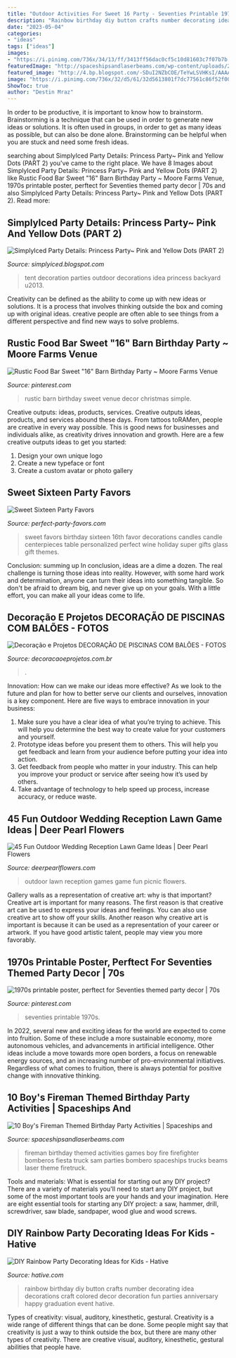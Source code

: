 ```yaml
---
title: "Outdoor Activities For Sweet 16 Party - Seventies Printable 1970s"
description: "Rainbow birthday diy button crafts number decorating idea decorations craft colored decor decoration fun parties anniversary happy graduation event hative"
date: "2023-05-04"
categories:
- "ideas"
tags: ["ideas"]
images:
- "https://i.pinimg.com/736x/34/13/ff/3413ff56dac0cf5c10d81603c7f07b7b.jpg"
featuredImage: "http://spaceshipsandlaserbeams.com/wp-content/uploads/2015/09/fireman-themed-party-activities-games.jpg"
featured_image: "http://4.bp.blogspot.com/-SDuI2NZbCOE/TeYwLSVHKsI/AAAAAAAAAVI/1KcsAPEaOW4/s1600/tent2.jpg"
image: "https://i.pinimg.com/736x/32/d5/61/32d5613801f7dc77561c86f52f002b93--simple-weddings-rustic-weddings.jpg"
ShowToc: true
author: "Destin Mraz"
---
```



In order to be productive, it is important to know how to brainstorm. Brainstorming is a technique that can be used in order to generate new ideas or solutions. It is often used in groups, in order to get as many ideas as possible, but can also be done alone. Brainstorming can be helpful when you are stuck and need some fresh ideas.

	

		
searching about SimplyIced Party Details: Princess Party~ Pink and Yellow Dots (PART 2) you've came to the right place. We have 8 Images about SimplyIced Party Details: Princess Party~ Pink and Yellow Dots (PART 2) like Rustic Food Bar Sweet &quot;16&quot; Barn Birthday Party ~ Moore Farms Venue, 1970s printable poster, perftect for Seventies themed party decor | 70s and also SimplyIced Party Details: Princess Party~ Pink and Yellow Dots (PART 2). Read more:
		
    
## SimplyIced Party Details: Princess Party~ Pink And Yellow Dots (PART 2)

<img loading=lazy src="http://4.bp.blogspot.com/-SDuI2NZbCOE/TeYwLSVHKsI/AAAAAAAAAVI/1KcsAPEaOW4/s1600/tent2.jpg" onerror="this.onerror=null;this.src='https://tse2.mm.bing.net/th?id=OIP.p1xq8Tfpvt6U0eyrP6pi8QHaFV&amp;pid=15.1';" alt="SimplyIced Party Details: Princess Party~ Pink and Yellow Dots (PART 2)">

_Source: simplyiced.blogspot.com_

>tent decoration parties outdoor decorations idea princess backyard u2013. 

	

Creativity can be defined as the ability to come up with new ideas or solutions. It is a process that involves thinking outside the box and coming up with original ideas. creative people are often able to see things from a different perspective and find new ways to solve problems.

    
## Rustic Food Bar Sweet &quot;16&quot; Barn Birthday Party ~ Moore Farms Venue

<img loading=lazy src="https://i.pinimg.com/736x/32/d5/61/32d5613801f7dc77561c86f52f002b93--simple-weddings-rustic-weddings.jpg" onerror="this.onerror=null;this.src='https://tse3.mm.bing.net/th?id=OIP.2p8Om5A6O-lQcU_Trk8vKAHaHa&amp;pid=15.1';" alt="Rustic Food Bar Sweet &quot;16&quot; Barn Birthday Party ~ Moore Farms Venue">

_Source: pinterest.com_

>rustic barn birthday sweet venue decor christmas simple. 

	

Creative outputs: ideas, products, services.
Creative outputs ideas, products, and services abound these days. From tattoos toRAMen, people are creative in every way possible. This is good news for businesses and individuals alike, as creativity drives innovation and growth. Here are a few creative outputs ideas to get you started:
1. Design your own unique logo
2. Create a new typeface or font
3. Create a custom avatar or photo gallery

    
## Sweet Sixteen Party Favors

<img loading=lazy src="https://www.perfect-party-favors.com/image-files/sweet_16_3.jpg" onerror="this.onerror=null;this.src='https://tse2.mm.bing.net/th?id=OIP.qAXjfKDP7DXfBduebyhk0AHaI4&amp;pid=15.1';" alt="Sweet Sixteen Party Favors">

_Source: perfect-party-favors.com_

>sweet favors birthday sixteen 16th favor decorations candles candle centerpieces table personalized perfect wine holiday super gifts glass gift themes. 

	

Conclusion: summing up
In conclusion, ideas are a dime a dozen. The real challenge is turning those ideas into reality. However, with some hard work and determination, anyone can turn their ideas into something tangible. So don't be afraid to dream big, and never give up on your goals. With a little effort, you can make all your ideas come to life.

    
## Decoração E Projetos DECORAÇÃO DE PISCINAS COM BALÕES - FOTOS

<img loading=lazy src="https://www.decoracaoeprojetos.com.br/wp-content/uploads/2011/11/Decoração-de-piscinas-com-balões-Fotos4-800x390.jpg" onerror="this.onerror=null;this.src='https://tse1.mm.bing.net/th?id=OIP.g7gd9tOgn08SHD_DY6zIvAHaDn&amp;pid=15.1';" alt="Decoração e Projetos DECORAÇÃO DE PISCINAS COM BALÕES - FOTOS">

_Source: decoracaoeprojetos.com.br_

>. 

	

Innovation: How can we make our ideas more effective?
As we look to the future and plan for how to better serve our clients and ourselves, innovation is a key component. Here are five ways to embrace innovation in your business: 
1. Make sure you have a clear idea of what you’re trying to achieve. This will help you determine the best way to create value for your customers and yourself. 
2. Prototype ideas before you present them to others. This will help you get feedback and learn from your audience before putting your idea into action. 
3. Get feedback from people who matter in your industry. This can help you improve your product or service after seeing how it’s used by others. 
4. Take advantage of technology to help speed up process, increase accuracy, or reduce waste.

    
## 45 Fun Outdoor Wedding Reception Lawn Game Ideas | Deer Pearl Flowers

<img loading=lazy src="http://www.deerpearlflowers.com/wp-content/uploads/2016/08/Outdoor-Wedding-Reception-Lawn-Game-Ideas-17.jpg" onerror="this.onerror=null;this.src='https://tse1.mm.bing.net/th?id=OIP.gnly2IIUhXSj4M4TMB11QwHaLG&amp;pid=15.1';" alt="45 Fun Outdoor Wedding Reception Lawn Game Ideas | Deer Pearl Flowers">

_Source: deerpearlflowers.com_

>outdoor lawn reception games game fun picnic flowers. 

	

Gallery walls as a representation of creative art: why is that important?
Creative art is important for many reasons. The first reason is that creative art can be used to express your ideas and feelings. You can also use creative art to show off your skills. Another reason why creative art is important is because it can be used as a representation of your career or artwork. If you have good artistic talent, people may view you more favorably.

    
## 1970s Printable Poster, Perftect For Seventies Themed Party Decor | 70s

<img loading=lazy src="https://i.pinimg.com/736x/34/13/ff/3413ff56dac0cf5c10d81603c7f07b7b.jpg" onerror="this.onerror=null;this.src='https://tse3.mm.bing.net/th?id=OIP.rpwB0_10zrCCjbnGRVUHSQHaJ4&amp;pid=15.1';" alt="1970s printable poster, perftect for Seventies themed party decor | 70s">

_Source: pinterest.com_

>seventies printable 1970s. 

	

In 2022, several new and exciting ideas for the world are expected to come into fruition. Some of these include a more sustainable economy, more autonomous vehicles, and advancements in artificial intelligence. Other ideas include a move towards more open borders, a focus on renewable energy sources, and an increasing number of pro-environmental initiatives. Regardless of what comes to fruition, there is always potential for positive change with innovative thinking.

    
## 10 Boy&#039;s Fireman Themed Birthday Party Activities | Spaceships And

<img loading=lazy src="http://spaceshipsandlaserbeams.com/wp-content/uploads/2015/09/fireman-themed-party-activities-games.jpg" onerror="this.onerror=null;this.src='https://tse3.mm.bing.net/th?id=OIP.t8bLv-Lq7zxdDh0BMK2h-QHaLH&amp;pid=15.1';" alt="10 Boy&#039;s Fireman Themed Birthday Party Activities | Spaceships and">

_Source: spaceshipsandlaserbeams.com_

>fireman birthday themed activities games boy fire firefighter bomberos fiesta truck sam parties bombero spaceships trucks beams laser theme firetruck. 

	

Tools and materials: What is essential for starting out any DIY project?
There are a variety of materials you'll need to start any DIY project, but some of the most important tools are your hands and your imagination. Here are eight essential tools for starting any DIY project: a saw, hammer, drill, screwdriver, saw blade, sandpaper, wood glue and wood screws.

    
## DIY Rainbow Party Decorating Ideas For Kids - Hative

<img loading=lazy src="https://hative.com/wp-content/uploads/2014/11/diy-rainbow-party-decorating-ideas/11-rainbow-colored-button-number.jpg" onerror="this.onerror=null;this.src='https://tse3.mm.bing.net/th?id=OIP.aAqyUjnO8zAdjLl17Zdj8gHaLH&amp;pid=15.1';" alt="DIY Rainbow Party Decorating Ideas for Kids - Hative">

_Source: hative.com_

>rainbow birthday diy button crafts number decorating idea decorations craft colored decor decoration fun parties anniversary happy graduation event hative. 

	

Types of creativity: visual, auditory, kinesthetic, gestural.
Creativity is a wide range of different things that can be done. Some people might say that creativity is just a way to think outside the box, but there are many other types of creativity. There are creative visual, auditory, kinesthetic, gestural abilities that people have.

